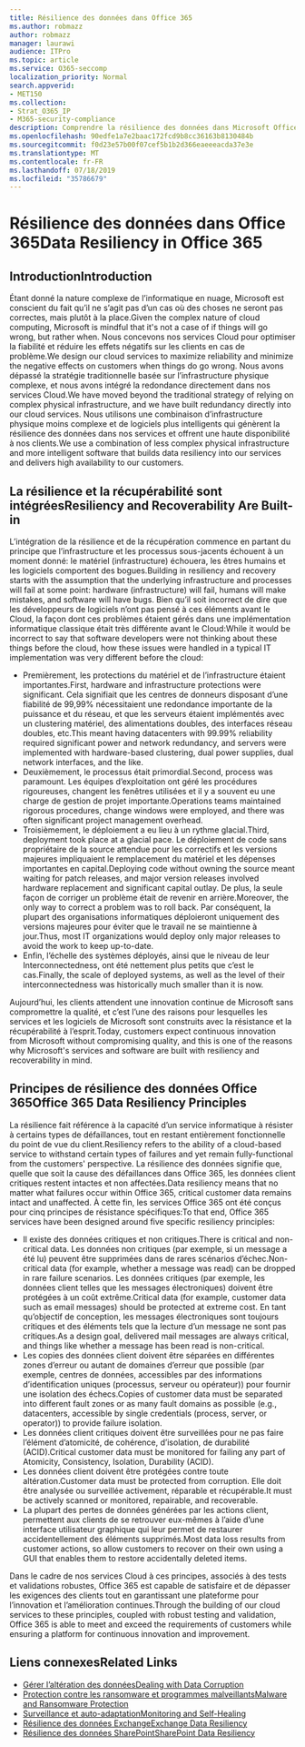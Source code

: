 ```yaml
---
title: Résilience des données dans Office 365
ms.author: robmazz
author: robmazz
manager: laurawi
audience: ITPro
ms.topic: article
ms.service: O365-seccomp
localization_priority: Normal
search.appverid:
- MET150
ms.collection:
- Strat_O365_IP
- M365-security-compliance
description: Comprendre la résilience des données dans Microsoft Office 365.
ms.openlocfilehash: 90edfe1a7e2baac172fcd9b8cc36163b8130484b
ms.sourcegitcommit: f0d23e57b00f07cef5b1b2d366eaeeeacda37e3e
ms.translationtype: MT
ms.contentlocale: fr-FR
ms.lasthandoff: 07/18/2019
ms.locfileid: "35786679"
---
```

# <a name="data-resiliency-in-office-365"></a><span data-ttu-id="2ffdb-103">Résilience des données dans Office 365</span><span class="sxs-lookup"><span data-stu-id="2ffdb-103">Data Resiliency in Office 365</span></span>

## <a name="introduction"></a><span data-ttu-id="2ffdb-104">Introduction</span><span class="sxs-lookup"><span data-stu-id="2ffdb-104">Introduction</span></span>
<span data-ttu-id="2ffdb-105">Étant donné la nature complexe de l’informatique en nuage, Microsoft est conscient du fait qu’il ne s’agit pas d’un cas où des choses ne seront pas correctes, mais plutôt à la place.</span><span class="sxs-lookup"><span data-stu-id="2ffdb-105">Given the complex nature of cloud computing, Microsoft is mindful that it's not a case of if things will go wrong, but rather when.</span></span> <span data-ttu-id="2ffdb-106">Nous concevons nos services Cloud pour optimiser la fiabilité et réduire les effets négatifs sur les clients en cas de problème.</span><span class="sxs-lookup"><span data-stu-id="2ffdb-106">We design our cloud services to maximize reliability and minimize the negative effects on customers when things do go wrong.</span></span> <span data-ttu-id="2ffdb-107">Nous avons dépassé la stratégie traditionnelle basée sur l’infrastructure physique complexe, et nous avons intégré la redondance directement dans nos services Cloud.</span><span class="sxs-lookup"><span data-stu-id="2ffdb-107">We have moved beyond the traditional strategy of relying on complex physical infrastructure, and we have built redundancy directly into our cloud services.</span></span> <span data-ttu-id="2ffdb-108">Nous utilisons une combinaison d’infrastructure physique moins complexe et de logiciels plus intelligents qui génèrent la résilience des données dans nos services et offrent une haute disponibilité à nos clients.</span><span class="sxs-lookup"><span data-stu-id="2ffdb-108">We use a combination of less complex physical infrastructure and more intelligent software that builds data resiliency into our services and delivers high availability to our customers.</span></span> 

## <a name="resiliency-and-recoverability-are-built-in"></a><span data-ttu-id="2ffdb-109">La résilience et la récupérabilité sont intégrées</span><span class="sxs-lookup"><span data-stu-id="2ffdb-109">Resiliency and Recoverability Are Built-in</span></span> 
<span data-ttu-id="2ffdb-110">L’intégration de la résilience et de la récupération commence en partant du principe que l’infrastructure et les processus sous-jacents échouent à un moment donné: le matériel (infrastructure) échouera, les êtres humains et les logiciels comportent des bogues.</span><span class="sxs-lookup"><span data-stu-id="2ffdb-110">Building in resiliency and recovery starts with the assumption that the underlying infrastructure and processes will fail at some point: hardware (infrastructure) will fail, humans will make mistakes, and software will have bugs.</span></span> <span data-ttu-id="2ffdb-111">Bien qu’il soit incorrect de dire que les développeurs de logiciels n’ont pas pensé à ces éléments avant le Cloud, la façon dont ces problèmes étaient gérés dans une implémentation informatique classique était très différente avant le Cloud:</span><span class="sxs-lookup"><span data-stu-id="2ffdb-111">While it would be incorrect to say that software developers were not thinking about these things before the cloud, how these issues were handled in a typical IT implementation was very different before the cloud:</span></span> 
- <span data-ttu-id="2ffdb-112">Premièrement, les protections du matériel et de l’infrastructure étaient importantes.</span><span class="sxs-lookup"><span data-stu-id="2ffdb-112">First, hardware and infrastructure protections were significant.</span></span> <span data-ttu-id="2ffdb-113">Cela signifiait que les centres de donneurs disposant d’une fiabilité de 99,99% nécessitaient une redondance importante de la puissance et du réseau, et que les serveurs étaient implémentés avec un clustering matériel, des alimentations doubles, des interfaces réseau doubles, etc.</span><span class="sxs-lookup"><span data-stu-id="2ffdb-113">This meant having datacenters with 99.99% reliability required significant power and network redundancy, and servers were implemented with hardware-based clustering, dual power supplies, dual network interfaces, and the like.</span></span> 
- <span data-ttu-id="2ffdb-114">Deuxièmement, le processus était primordial.</span><span class="sxs-lookup"><span data-stu-id="2ffdb-114">Second, process was paramount.</span></span> <span data-ttu-id="2ffdb-115">Les équipes d’exploitation ont géré les procédures rigoureuses, changent les fenêtres utilisées et il y a souvent eu une charge de gestion de projet importante.</span><span class="sxs-lookup"><span data-stu-id="2ffdb-115">Operations teams maintained rigorous procedures, change windows were employed, and there was often significant project management overhead.</span></span> 
- <span data-ttu-id="2ffdb-116">Troisièmement, le déploiement a eu lieu à un rythme glacial.</span><span class="sxs-lookup"><span data-stu-id="2ffdb-116">Third, deployment took place at a glacial pace.</span></span> <span data-ttu-id="2ffdb-117">Le déploiement de code sans propriétaire de la source attendue pour les correctifs et les versions majeures impliquaient le remplacement du matériel et les dépenses importantes en capital.</span><span class="sxs-lookup"><span data-stu-id="2ffdb-117">Deploying code without owning the source meant waiting for patch releases, and major version releases involved hardware replacement and significant capital outlay.</span></span> <span data-ttu-id="2ffdb-118">De plus, la seule façon de corriger un problème était de revenir en arrière.</span><span class="sxs-lookup"><span data-stu-id="2ffdb-118">Moreover, the only way to correct a problem was to roll back.</span></span> <span data-ttu-id="2ffdb-119">Par conséquent, la plupart des organisations informatiques déploieront uniquement des versions majeures pour éviter que le travail ne se maintienne à jour.</span><span class="sxs-lookup"><span data-stu-id="2ffdb-119">Thus, most IT organizations would deploy only major releases to avoid the work to keep up-to-date.</span></span> 
- <span data-ttu-id="2ffdb-120">Enfin, l’échelle des systèmes déployés, ainsi que le niveau de leur Interconnectedness, ont été nettement plus petits que c’est le cas.</span><span class="sxs-lookup"><span data-stu-id="2ffdb-120">Finally, the scale of deployed systems, as well as the level of their interconnectedness was historically much smaller than it is now.</span></span> 

<span data-ttu-id="2ffdb-121">Aujourd’hui, les clients attendent une innovation continue de Microsoft sans compromettre la qualité, et c’est l’une des raisons pour lesquelles les services et les logiciels de Microsoft sont construits avec la résistance et la récupérabilité à l’esprit.</span><span class="sxs-lookup"><span data-stu-id="2ffdb-121">Today, customers expect continuous innovation from Microsoft without compromising quality, and this is one of the reasons why Microsoft's services and software are built with resiliency and recoverability in mind.</span></span> 

## <a name="office-365-data-resiliency-principles"></a><span data-ttu-id="2ffdb-122">Principes de résilience des données Office 365</span><span class="sxs-lookup"><span data-stu-id="2ffdb-122">Office 365 Data Resiliency Principles</span></span> 
<span data-ttu-id="2ffdb-123">La résilience fait référence à la capacité d’un service informatique à résister à certains types de défaillances, tout en restant entièrement fonctionnelle du point de vue du client.</span><span class="sxs-lookup"><span data-stu-id="2ffdb-123">Resiliency refers to the ability of a cloud-based service to withstand certain types of failures and yet remain fully-functional from the customers' perspective.</span></span> <span data-ttu-id="2ffdb-124">La résilience des données signifie que, quelle que soit la cause des défaillances dans Office 365, les données client critiques restent intactes et non affectées.</span><span class="sxs-lookup"><span data-stu-id="2ffdb-124">Data resiliency means that no matter what failures occur within Office 365, critical customer data remains intact and unaffected.</span></span> <span data-ttu-id="2ffdb-125">À cette fin, les services Office 365 ont été conçus pour cinq principes de résistance spécifiques:</span><span class="sxs-lookup"><span data-stu-id="2ffdb-125">To that end, Office 365 services have been designed around five specific resiliency principles:</span></span> 
- <span data-ttu-id="2ffdb-126">Il existe des données critiques et non critiques.</span><span class="sxs-lookup"><span data-stu-id="2ffdb-126">There is critical and non-critical data.</span></span> <span data-ttu-id="2ffdb-127">Les données non critiques (par exemple, si un message a été lu) peuvent être supprimées dans de rares scénarios d’échec.</span><span class="sxs-lookup"><span data-stu-id="2ffdb-127">Non-critical data (for example, whether a message was read) can be dropped in rare failure scenarios.</span></span> <span data-ttu-id="2ffdb-128">Les données critiques (par exemple, les données client telles que les messages électroniques) doivent être protégées à un coût extrême.</span><span class="sxs-lookup"><span data-stu-id="2ffdb-128">Critical data (for example, customer data such as email messages) should be protected at extreme cost.</span></span> <span data-ttu-id="2ffdb-129">En tant qu’objectif de conception, les messages électroniques sont toujours critiques et des éléments tels que la lecture d’un message ne sont pas critiques.</span><span class="sxs-lookup"><span data-stu-id="2ffdb-129">As a design goal, delivered mail messages are always critical, and things like whether a message has been read is non-critical.</span></span> 
- <span data-ttu-id="2ffdb-130">Les copies des données client doivent être séparées en différentes zones d’erreur ou autant de domaines d’erreur que possible (par exemple, centres de données, accessibles par des informations d’identification uniques (processus, serveur ou opérateur)) pour fournir une isolation des échecs.</span><span class="sxs-lookup"><span data-stu-id="2ffdb-130">Copies of customer data must be separated into different fault zones or as many fault domains as possible (e.g., datacenters, accessible by single credentials (process, server, or operator)) to provide failure isolation.</span></span> 
- <span data-ttu-id="2ffdb-131">Les données client critiques doivent être surveillées pour ne pas faire l’élément d’atomicité, de cohérence, d’isolation, de durabilité (ACID).</span><span class="sxs-lookup"><span data-stu-id="2ffdb-131">Critical customer data must be monitored for failing any part of Atomicity, Consistency, Isolation, Durability (ACID).</span></span> 
- <span data-ttu-id="2ffdb-132">Les données client doivent être protégées contre toute altération.</span><span class="sxs-lookup"><span data-stu-id="2ffdb-132">Customer data must be protected from corruption.</span></span> <span data-ttu-id="2ffdb-133">Elle doit être analysée ou surveillée activement, réparable et récupérable.</span><span class="sxs-lookup"><span data-stu-id="2ffdb-133">It must be actively scanned or monitored, repairable, and recoverable.</span></span> 
- <span data-ttu-id="2ffdb-134">La plupart des pertes de données générées par les actions client, permettent aux clients de se retrouver eux-mêmes à l’aide d’une interface utilisateur graphique qui leur permet de restaurer accidentellement des éléments supprimés.</span><span class="sxs-lookup"><span data-stu-id="2ffdb-134">Most data loss results from customer actions, so allow customers to recover on their own using a GUI that enables them to restore accidentally deleted items.</span></span> 
 
<span data-ttu-id="2ffdb-135">Dans le cadre de nos services Cloud à ces principes, associés à des tests et validations robustes, Office 365 est capable de satisfaire et de dépasser les exigences des clients tout en garantissant une plateforme pour l’innovation et l’amélioration continues.</span><span class="sxs-lookup"><span data-stu-id="2ffdb-135">Through the building of our cloud services to these principles, coupled with robust testing and validation, Office 365 is able to meet and exceed the requirements of customers while ensuring a platform for continuous innovation and improvement.</span></span> 

## <a name="related-links"></a><span data-ttu-id="2ffdb-136">Liens connexes</span><span class="sxs-lookup"><span data-stu-id="2ffdb-136">Related Links</span></span>

- [<span data-ttu-id="2ffdb-137">Gérer l’altération des données</span><span class="sxs-lookup"><span data-stu-id="2ffdb-137">Dealing with Data Corruption</span></span>](office-365-dealing-with-data-corruption.md)
- [<span data-ttu-id="2ffdb-138">Protection contre les ransomware et programmes malveillants</span><span class="sxs-lookup"><span data-stu-id="2ffdb-138">Malware and Ransomware Protection</span></span>](office-365-malware-and-ransomware-protection.md)
- [<span data-ttu-id="2ffdb-139">Surveillance et auto-adaptation</span><span class="sxs-lookup"><span data-stu-id="2ffdb-139">Monitoring and Self-Healing</span></span>](office-365-monitoring-and-self-healing.md)
- [<span data-ttu-id="2ffdb-140">Résilience des données Exchange</span><span class="sxs-lookup"><span data-stu-id="2ffdb-140">Exchange Data Resiliency</span></span>](office-365-exchange-data-resiliency.md)
- [<span data-ttu-id="2ffdb-141">Résilience des données SharePoint</span><span class="sxs-lookup"><span data-stu-id="2ffdb-141">SharePoint Data Resiliency</span></span>](office-365-sharepoint-data-resiliency.md)